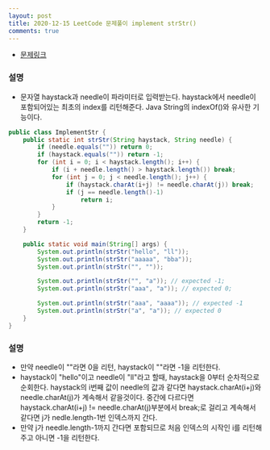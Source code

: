 ```yaml
---
layout: post
title: 2020-12-15 LeetCode 문제풀이 implement strStr()
comments: true
---
```


- [문제링크](https://leetcode.com/problems/implement-strstr/)

### 설명
- 문자열 haystack과 needle이 파라미터로 입력받는다. haystack에서 needle이 포함되어있는 최초의 index를 리턴해준다. Java String의 indexOf()와 유사한 기능이다.

```Java
public class ImplementStr {
    public static int strStr(String haystack, String needle) {
        if (needle.equals("")) return 0;
        if (haystack.equals("")) return -1;
        for (int i = 0; i < haystack.length(); i++) {
            if (i + needle.length() > haystack.length()) break;
            for (int j = 0; j < needle.length(); j++) {
                if (haystack.charAt(i+j) != needle.charAt(j)) break;
                if (j == needle.length()-1)
                    return i;
            }
        }
        return -1;
    }

    public static void main(String[] args) {
        System.out.println(strStr("hello", "ll"));
        System.out.println(strStr("aaaaa", "bba"));
        System.out.println(strStr("", ""));

        System.out.println(strStr("", "a")); // expected -1;
        System.out.println(strStr("aaa", "a")); // expected 0;

        System.out.println(strStr("aaa", "aaaa")); // expected -1
        System.out.println(strStr("a", "a")); // expected 0
    }
}
```

### 설명
- 만약 needle이 ""라면 0을 리턴, haystack이 ""라면 -1을 리턴한다.
- haystack이 "hello"이고 needle이 "ll"라고 할때, haystack을 0부터 순차적으로 순회한다. haystack의 i번째 값이 needle의 값과 같다면 haystack.charAt(i+j)와 needle.charAt(j)가 계속해서 같을것이다. 중간에 다르다면 haystack.charAt(i+j) != needle.charAt(j)부분에서 break;로 걸리고 계속해서 같다면 j가 nedle.length-1번 인덱스까지 간다.
- 만약 j가 needle.length-1까지 간다면 포함되므로 처음 인덱스의 시작인 i를 리턴해주고 아니면 -1을 리턴한다.
